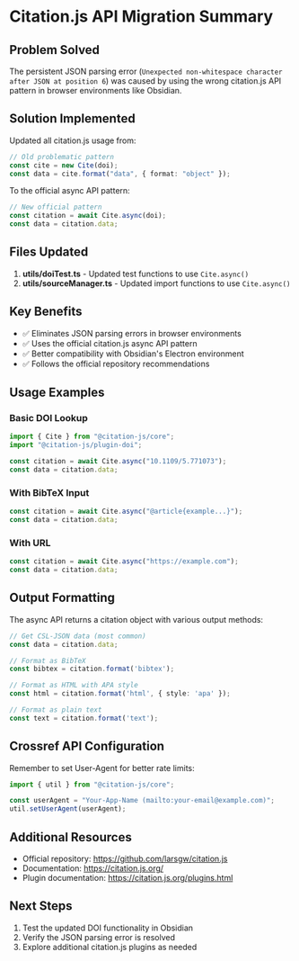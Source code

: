 # Citation.js API Migration Summary

## Problem Solved
The persistent JSON parsing error (`Unexpected non-whitespace character after JSON at position 6`) was caused by using the wrong citation.js API pattern in browser environments like Obsidian.

## Solution Implemented
Updated all citation.js usage from:
```typescript
// Old problematic pattern
const cite = new Cite(doi);
const data = cite.format("data", { format: "object" });
```

To the official async API pattern:
```typescript
// New official pattern
const citation = await Cite.async(doi);
const data = citation.data;
```

## Files Updated
1. **utils/doiTest.ts** - Updated test functions to use `Cite.async()`
2. **utils/sourceManager.ts** - Updated import functions to use `Cite.async()`

## Key Benefits
- ✅ Eliminates JSON parsing errors in browser environments
- ✅ Uses the official citation.js async API pattern
- ✅ Better compatibility with Obsidian's Electron environment
- ✅ Follows the official repository recommendations

## Usage Examples

### Basic DOI Lookup
```typescript
import { Cite } from "@citation-js/core";
import "@citation-js/plugin-doi";

const citation = await Cite.async("10.1109/5.771073");
const data = citation.data;
```

### With BibTeX Input
```typescript
const citation = await Cite.async("@article{example...}");
const data = citation.data;
```

### With URL
```typescript
const citation = await Cite.async("https://example.com");
const data = citation.data;
```

## Output Formatting
The async API returns a citation object with various output methods:

```typescript
// Get CSL-JSON data (most common)
const data = citation.data;

// Format as BibTeX
const bibtex = citation.format('bibtex');

// Format as HTML with APA style
const html = citation.format('html', { style: 'apa' });

// Format as plain text
const text = citation.format('text');
```

## Crossref API Configuration
Remember to set User-Agent for better rate limits:

```typescript
import { util } from "@citation-js/core";

const userAgent = "Your-App-Name (mailto:your-email@example.com)";
util.setUserAgent(userAgent);
```

## Additional Resources
- Official repository: https://github.com/larsgw/citation.js
- Documentation: https://citation.js.org/
- Plugin documentation: https://citation.js.org/plugins.html

## Next Steps
1. Test the updated DOI functionality in Obsidian
2. Verify the JSON parsing error is resolved
3. Explore additional citation.js plugins as needed
